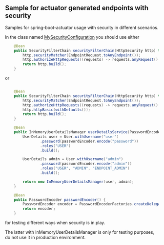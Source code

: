 ## Sample for actuator generated endpoints with security

Samples for spring-boot-actuator usage with security in different scenarios.

In the class named [MySecurityConfiguration](./src/main/java/io/lombocska/simple/config/MySecurityConfiguration.java) you should use
either 

```java
    @Bean
    public SecurityFilterChain securityFilterChain(HttpSecurity http) throws Exception {
        http.securityMatcher(EndpointRequest.toAnyEndpoint());
        http.authorizeHttpRequests((requests) -> requests.anyRequest().permitAll());
        return http.build();
    }
```

or 

```java

    @Bean
    public SecurityFilterChain securityFilterChain(HttpSecurity http) throws Exception {
        http.securityMatcher(EndpointRequest.toAnyEndpoint());
        http.authorizeHttpRequests((requests) -> requests.anyRequest().hasRole("ENDPOINT_ADMIN"));
        http.httpBasic(withDefaults());
        return http.build();
    }

    @Bean
    public InMemoryUserDetailsManager userDetailsService(PasswordEncoder passwordEncoder) {
        UserDetails user = User.withUsername("user")
                .password(passwordEncoder.encode("password"))
                .roles("USER")
                .build();

        UserDetails admin = User.withUsername("admin")
                .password(passwordEncoder.encode("admin"))
                .roles("USER", "ADMIN", "ENDPOINT_ADMIN")
                .build();

        return new InMemoryUserDetailsManager(user, admin);
    }

    @Bean
    public PasswordEncoder passwordEncoder() {
        PasswordEncoder encoder = PasswordEncoderFactories.createDelegatingPasswordEncoder();
        return encoder;
    }
```

for testing different ways when security is in play.

The latter with InMemoryUserDetailsManager is only for testing purposes, do not use it in production environment.